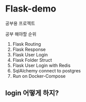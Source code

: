 # Flask-demo

공부용 프로젝트

공부 해야할 순위
1. Flask Routing
2. Flask Response
3. Flask User Login
4. Flask Folder Struct
5. Flask User Login with Redis
6. SqlAlchemy connect to postgres
7. Run on Docker-Compose

## login 어떻게 하지?
